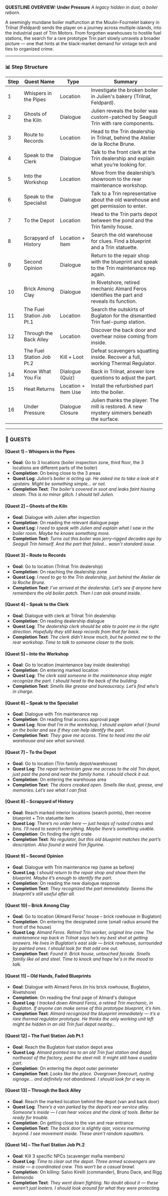 **QUESTLINE OVERVIEW: Under Pressure**
*A legacy hidden in dust, a boiler reborn.*

A seemingly mundane boiler malfunction at the Moulin-Fournelet bakery in Trilnat (Feldpard) sends the player on a journey across multiple islands, into the industrial past of Trin Motors. From forgotten warehouses to hostile fuel stations, the search for a rare prototype Trin part slowly unravels a broader picture — one that hints at the black-market demand for vintage tech and ties to organized crime.

---

### 📊 Step Structure

| Step | Quest Name                | Type                | Summary                                                                                    |
| ---- | ------------------------- | ------------------- | ------------------------------------------------------------------------------------------ |
| 1    | Whispers in the Pipes     | Location            | Investigate the broken boiler in Julien's bakery (Trilnat, Feldpard).                      |
| 2    | Ghosts of the Kiln        | Dialogue            | Julien reveals the boiler was custom-patched by Seagull Trin with rare components.         |
| 3    | Route to Records          | Location            | Head to the Trin dealership in Trilnat, behind the Atelier de la Roche Brune.              |
| 4    | Speak to the Clerk        | Dialogue            | Talk to the front clerk at the Trin dealership and explain what you’re looking for.        |
| 5    | Into the Workshop         | Location            | Move from the dealership’s showroom to the rear maintenance workshop.                      |
| 6    | Speak to the Specialist   | Dialogue            | Talk to a Trin representative about the old warehouse and get permission to enter.         |
| 7    | To the Depot              | Location            | Head to the Trin parts depot between the pond and the Trin family house.                   |
| 8    | Scrapyard of History      | Location + Item     | Search the old warehouse for clues. Find a blueprint and a Trin statuette.                 |
| 9    | Second Opinion            | Dialogue            | Return to the repair shop with the blueprint and speak to the Trin maintenance rep again.  |
| 10   | Brick Among Clay          | Dialogue            | In Rivetshore, retired mechanic Almard Feros identifies the part and reveals its function. |
| 11   | The Fuel Station Job Pt.1 | Location            | Search the outskirts of Buglaton for the dismantled Trin fuel-pump station.                |
| 12   | Through the Back Alley    | Location            | Discover the back door and overhear noise coming from inside.                              |
| 13   | The Fuel Station Job Pt.2 | Kill + Loot         | Defeat scavengers squatting inside. Recover a full, working Thermal Regulator.             |
| 14   | Know What You Fix         | Dialogue (Quiz)     | Back in Trilnat, answer lore questions to adjust the part.                                 |
| 15   | Heat Returns              | Location + Item Use | Install the refurbished part into the boiler.                                              |
| 16   | Under Pressure            | Dialogue Closure    | Julien thanks the player. The mill is restored. A new mystery simmers beneath the surface. |

---

### 📍 QUESTS

#### **\[Quest 1] – Whispers in the Pipes**

* **Goal**: Go to 3 locations (boiler inspection zone, third floor, the 3 locations are different parts of the boiler)
* **Completion**: On being close to the 3 areas
* **Quest Log**: *Julien’s boiler is acting up. He asked me to take a look at it upstairs. Might be something simple... or not.*
* **Completion Text**: *The boiler’s covered in soot and leaks faint hissing steam. This is no minor glitch. I should tell Julien.*

#### **\[Quest 2] – Ghosts of the Kiln**

* **Goal**: Dialogue with Julien after inspection
* **Completion**: On reading the relevant dialogue page
* **Quest Log**: *I need to speak with Julien and explain what I saw in the boiler room. Maybe he knows something more.*
* **Completion Text**: *Turns out this boiler was jerry-rigged decades ago by Seagull Trin himself. And the part that failed… wasn’t standard issue.*

#### **\[Quest 3] – Route to Records**

* **Goal**: Go to location (Trilnat Trin dealership)
* **Completion**: On reaching the dealership zone
* **Quest Log**: *I need to go to the Trin dealership, just behind the Atelier de la Roche Brune.*
* **Completion Text**: *I’ve arrived at the dealership. Let’s see if anyone here remembers the old boiler patch. Then I can ask around inside.*

#### **\[Quest 4] – Speak to the Clerk**

* **Goal**: Dialogue with clerk at Trilnat Trin dealership
* **Completion**: On reading dealership dialogue
* **Quest Log**: *The dealership clerk should be able to point me in the right direction. Hopefully they still keep records from that far back.*
* **Completion Text**: *The clerk didn't know much, but he pointed me to the rear workshop. Time to talk to someone closer to the tools.*

#### **\[Quest 5] – Into the Workshop**

* **Goal**: Go to location (maintenance bay inside dealership)
* **Completion**: On entering marked location
* **Quest Log**: *The clerk said someone in the maintenance shop might recognize the part. I should head to the back of the building.*
* **Completion Text**: *Smells like grease and bureaucracy. Let’s find who’s in charge.*

#### **\[Quest 6] – Speak to the Specialist**

* **Goal**: Dialogue with Trin maintenance rep
* **Completion**: On reading final access approval page
* **Quest Log**: *Now that I’m in the workshop, I should explain what I found on the boiler and see if they can help identify the part.*
* **Completion Text**: *They gave me access. Time to head into the old warehouse and see what survived.*

#### **\[Quest 7] – To the Depot**

* **Goal**: Go to location (Trin family depot/warehouse)
* **Quest Log**: *The repair technician gave me access to the old Trin depot, just past the pond and near the family home. I should check it out.*
* **Completion**: On entering the warehouse area
* **Completion Text**: *The doors creaked open. Smells like dust, grease, and memories. Let’s see what I can find.*

#### **\[Quest 8] – Scrapyard of History**

* **Goal**: Reach marked interior locations (search points), then receive blueprint + Trin statuette item
* **Quest Log**: *There’s no order here — just heaps of rusted crates and bins. I’ll need to search everything. Maybe there’s something usable.*
* **Completion**: On finding the right crate
* **Completion Text**: *No regulator, but this old blueprint matches the part’s description. Also found a weird Trin figurine.*

#### **\[Quest 9] – Second Opinion**

* **Goal**: Dialogue with Trin maintenance rep (same as before)
* **Quest Log**: *I should return to the repair shop and show them the blueprint. Maybe it’s enough to identify the part.*
* **Completion**: On reading the new dialogue response
* **Completion Text**: *They recognized the part immediately. Seems the blueprint's still useful after all.*

#### **\[Quest 10] – Brick Among Clay**

* **Goal**: Go to location (Almard Feros' house – brick rowhouse in Buglaton)
* **Completion**: On entering the designated zone (small radius around the front of the house)
* **Quest Log**: *Almard Feros. Retired Trin worker, original line crew. The maintenance rep back in Trilnat says he’s my best shot at getting answers. He lives in Buglaton’s east side — brick rowhouse, surrounded by painted ones. I should look for that odd one out.*
* **Completion Text**: *Found it. Brick house, untouched facade. Smells faintly like oil and steel. Time to knock and hope he's in the mood to talk.*

#### **\[Quest 11] – Old Hands, Faded Blueprints**

* **Goal**: Dialogue with Almard Feros (in his brick rowhouse, Buglaton, Rivetshore)
* **Completion**: On reading the final page of Almard's dialogue
* **Quest Log**: *I tracked down Almard Feros, a retired Trin mechanic, in Buglaton. If anyone can make sense of this prototype blueprint, it’s him.*
* **Completion Text**: *Almard recognized the blueprint immediately — it’s a rare thermal regulator prototype. He thinks the only working unit left might be hidden in an old Trin fuel depot nearby…*

#### **\[Quest 12] – The Fuel Station Job Pt.1**

* **Goal**: Reach the Buglaton fuel station depot area
* **Quest Log**: *Almard pointed me to an old Trin fuel station and depot, northeast of the factory, past the steel mill. It might still have a usable part.*
* **Completion**: On entering the depot outer perimeter
* **Completion Text**: *Looks like the place. Overgrown forecourt, rusting signage... and definitely not abandoned. I should look for a way in.*

#### **\[Quest 13] – Through the Back Alley**

* **Goal**: Reach the marked location behind the depot (van and back door)
* **Quest Log**: *There’s a van parked by the depot’s rear service alley. Someone's inside — I can hear voices and the clank of tools. Better be ready for trouble.*
* **Completion**: On getting close to the van and rear entrance
* **Completion Text**: *The back door is slightly ajar, voices murmuring beyond. I see movement inside. These aren’t random squatters.*

#### **\[Quest 14] – The Fuel Station Job Pt.2**

* **Goal**: Kill 3 specific NPCs (scavenger mafia members)
* **Quest Log**: *Time to clear out the depot. Three armed scavengers are inside — a coordinated crew. This won’t be a casual brawl.*
* **Completion**: On killing: Salvo Kirelli (commander), Bruno Dace, and Rigg Belmondo
* **Completion Text**: *They went down fighting. No doubt about it — these weren’t just looters. I should look around for what they were protecting.*
